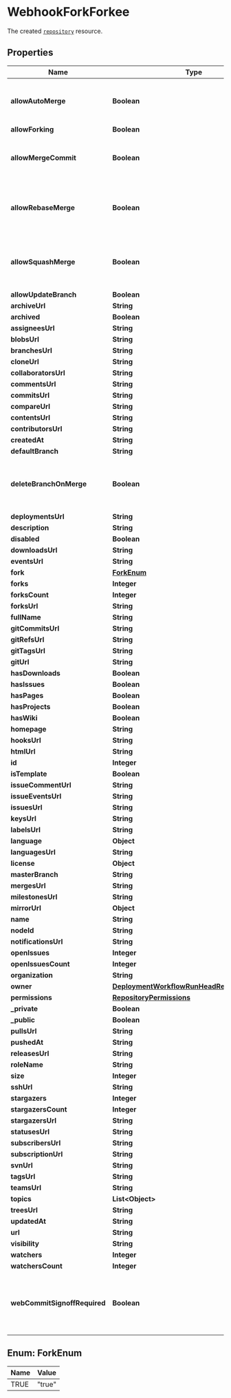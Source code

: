 

# WebhookForkForkee

The created [`repository`](https://docs.github.com/rest/reference/repos#get-a-repository) resource.

## Properties

| Name | Type | Description | Notes |
|------------ | ------------- | ------------- | -------------|
|**allowAutoMerge** | **Boolean** | Whether to allow auto-merge for pull requests. |  [optional] |
|**allowForking** | **Boolean** |  |  [optional] |
|**allowMergeCommit** | **Boolean** | Whether to allow merge commits for pull requests. |  [optional] |
|**allowRebaseMerge** | **Boolean** | Whether to allow rebase merges for pull requests. |  [optional] |
|**allowSquashMerge** | **Boolean** | Whether to allow squash merges for pull requests. |  [optional] |
|**allowUpdateBranch** | **Boolean** |  |  [optional] |
|**archiveUrl** | **String** |  |  |
|**archived** | **Boolean** |  |  |
|**assigneesUrl** | **String** |  |  |
|**blobsUrl** | **String** |  |  |
|**branchesUrl** | **String** |  |  |
|**cloneUrl** | **String** |  |  |
|**collaboratorsUrl** | **String** |  |  |
|**commentsUrl** | **String** |  |  |
|**commitsUrl** | **String** |  |  |
|**compareUrl** | **String** |  |  |
|**contentsUrl** | **String** |  |  |
|**contributorsUrl** | **String** |  |  |
|**createdAt** | **String** |  |  |
|**defaultBranch** | **String** |  |  |
|**deleteBranchOnMerge** | **Boolean** | Whether to delete head branches when pull requests are merged |  [optional] |
|**deploymentsUrl** | **String** |  |  |
|**description** | **String** |  |  |
|**disabled** | **Boolean** |  |  [optional] |
|**downloadsUrl** | **String** |  |  |
|**eventsUrl** | **String** |  |  |
|**fork** | [**ForkEnum**](#ForkEnum) |  |  |
|**forks** | **Integer** |  |  |
|**forksCount** | **Integer** |  |  |
|**forksUrl** | **String** |  |  |
|**fullName** | **String** |  |  |
|**gitCommitsUrl** | **String** |  |  |
|**gitRefsUrl** | **String** |  |  |
|**gitTagsUrl** | **String** |  |  |
|**gitUrl** | **String** |  |  |
|**hasDownloads** | **Boolean** |  |  |
|**hasIssues** | **Boolean** |  |  |
|**hasPages** | **Boolean** |  |  |
|**hasProjects** | **Boolean** |  |  |
|**hasWiki** | **Boolean** |  |  |
|**homepage** | **String** |  |  |
|**hooksUrl** | **String** |  |  |
|**htmlUrl** | **String** |  |  |
|**id** | **Integer** |  |  |
|**isTemplate** | **Boolean** |  |  [optional] |
|**issueCommentUrl** | **String** |  |  |
|**issueEventsUrl** | **String** |  |  |
|**issuesUrl** | **String** |  |  |
|**keysUrl** | **String** |  |  |
|**labelsUrl** | **String** |  |  |
|**language** | **Object** |  |  |
|**languagesUrl** | **String** |  |  |
|**license** | **Object** |  |  |
|**masterBranch** | **String** |  |  [optional] |
|**mergesUrl** | **String** |  |  |
|**milestonesUrl** | **String** |  |  |
|**mirrorUrl** | **Object** |  |  |
|**name** | **String** |  |  |
|**nodeId** | **String** |  |  |
|**notificationsUrl** | **String** |  |  |
|**openIssues** | **Integer** |  |  |
|**openIssuesCount** | **Integer** |  |  |
|**organization** | **String** |  |  [optional] |
|**owner** | [**DeploymentWorkflowRunHeadRepositoryOwner**](DeploymentWorkflowRunHeadRepositoryOwner.md) |  |  |
|**permissions** | [**RepositoryPermissions**](RepositoryPermissions.md) |  |  [optional] |
|**_private** | **Boolean** |  |  |
|**_public** | **Boolean** |  |  [optional] |
|**pullsUrl** | **String** |  |  |
|**pushedAt** | **String** |  |  |
|**releasesUrl** | **String** |  |  |
|**roleName** | **String** |  |  [optional] |
|**size** | **Integer** |  |  |
|**sshUrl** | **String** |  |  |
|**stargazers** | **Integer** |  |  [optional] |
|**stargazersCount** | **Integer** |  |  |
|**stargazersUrl** | **String** |  |  |
|**statusesUrl** | **String** |  |  |
|**subscribersUrl** | **String** |  |  |
|**subscriptionUrl** | **String** |  |  |
|**svnUrl** | **String** |  |  |
|**tagsUrl** | **String** |  |  |
|**teamsUrl** | **String** |  |  |
|**topics** | **List&lt;Object&gt;** |  |  |
|**treesUrl** | **String** |  |  |
|**updatedAt** | **String** |  |  |
|**url** | **String** |  |  |
|**visibility** | **String** |  |  |
|**watchers** | **Integer** |  |  |
|**watchersCount** | **Integer** |  |  |
|**webCommitSignoffRequired** | **Boolean** | Whether to require contributors to sign off on web-based commits |  [optional] |



## Enum: ForkEnum

| Name | Value |
|---- | -----|
| TRUE | &quot;true&quot; |



